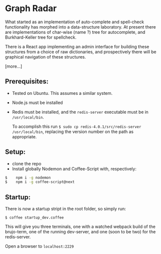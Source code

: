
# Graph Radar

What started as an implementation of auto-complete and spell-check functionality has morphed into a data-structure laboratory.  At present there are implementations of char-wise (name ?) tree for autocomplete, and Burkhard-Keller tree for spellcheck.

There is a React app implementing an admin interface for building these structures from a choice of raw dictionaries, and prospectively there will be graphical navigation of these structures.  

[more...]

## Prerequisites:

- Tested on Ubuntu. This assumes a similar system.
- Node.js must be installed
- Redis must be installed, and the `redis-server` executable must be in `/usr/local/bin`.

    To accomplish this run `$ sudo cp redis-4.0.1/src/redis-server /usr/local/bin`,
    replacing the version number on the path as appropriate.


## Setup:

- clone the repo
- Install globally Nodemon and Coffee-Script with, respectively:
```bash
$    npm i -g nodemon
$    npm i -g coffee-script@next
```

## Startup:

There is now a startup stript in the root folder, so simply run:

`$ coffee startup_dev.coffee`

This will give you three terminals, one with a watched webpack build of the brujo-term, one of the running dev-server, and one (soon to be two) for the redis-server.

Open a browser to `localhost:2229`
